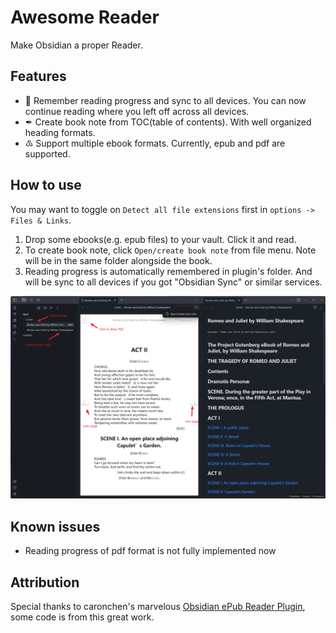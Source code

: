 # Awesome Reader

Make Obsidian a proper Reader.

## Features

- 💾 Remember reading progress and sync to all devices. You can now continue reading where you left off across all
  devices.
- ✒ Create book note from TOC(table of contents). With well organized heading formats.
- ♳ Support multiple ebook formats. Currently, epub and pdf are supported.

## How to use

You may want to toggle on `Detect all file extensions` first in `options -> Files & Links`.

1. Drop some ebooks(e.g. epub files) to your vault. Click it and read.
2. To create book note, click `Open/create book note` from file menu. Note will be in the same folder alongside the
   book.
3. Reading progress is automatically remembered in plugin's folder. And will be sync to all devices if you got "Obsidian
   Sync" or similar services.

![](resources/img1.png)

## Known issues

- Reading progress of pdf format is not fully implemented now

## Attribution

Special thanks to caronchen's
marvelous [Obsidian ePub Reader Plugin](https://github.com/caronchen/obsidian-epub-plugin),
some code is from this great work.
